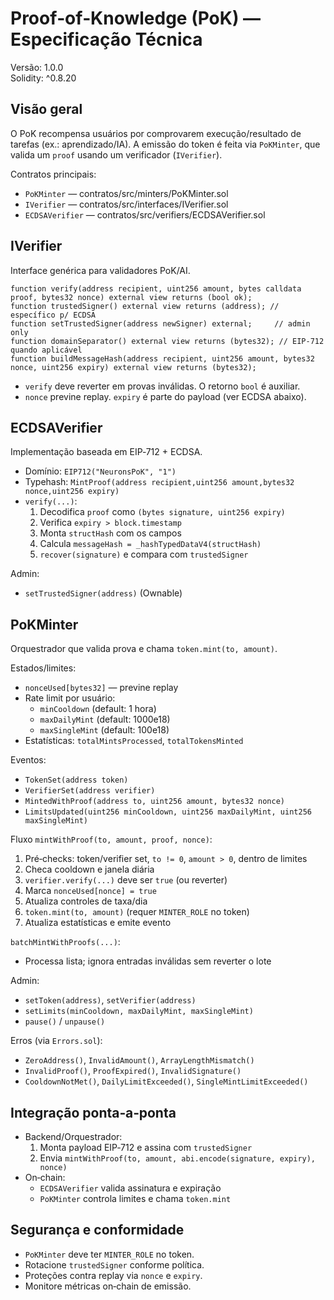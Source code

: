 # Proof‑of‑Knowledge (PoK) — Especificação Técnica

Versão: 1.0.0  
Solidity: ^0.8.20

## Visão geral
O PoK recompensa usuários por comprovarem execução/resultado de tarefas (ex.: aprendizado/IA). A emissão do token é feita via `PoKMinter`, que valida um `proof` usando um verificador (`IVerifier`).

Contratos principais:
- `PoKMinter` — contratos/src/minters/PoKMinter.sol
- `IVerifier` — contratos/src/interfaces/IVerifier.sol
- `ECDSAVerifier` — contratos/src/verifiers/ECDSAVerifier.sol

## IVerifier
Interface genérica para validadores PoK/AI.

```solidity
function verify(address recipient, uint256 amount, bytes calldata proof, bytes32 nonce) external view returns (bool ok);
function trustedSigner() external view returns (address); // específico p/ ECDSA
function setTrustedSigner(address newSigner) external;     // admin only
function domainSeparator() external view returns (bytes32); // EIP-712 quando aplicável
function buildMessageHash(address recipient, uint256 amount, bytes32 nonce, uint256 expiry) external view returns (bytes32);
```

- `verify` deve reverter em provas inválidas. O retorno `bool` é auxiliar.
- `nonce` previne replay. `expiry` é parte do payload (ver ECDSA abaixo).

## ECDSAVerifier
Implementação baseada em EIP‑712 + ECDSA.

- Domínio: `EIP712("NeuronsPoK", "1")`
- Typehash: `MintProof(address recipient,uint256 amount,bytes32 nonce,uint256 expiry)`
- `verify(...)`:
  1. Decodifica `proof` como `(bytes signature, uint256 expiry)`
  2. Verifica `expiry > block.timestamp`
  3. Monta `structHash` com os campos
  4. Calcula `messageHash = _hashTypedDataV4(structHash)`
  5. `recover(signature)` e compara com `trustedSigner`

Admin:
- `setTrustedSigner(address)` (Ownable)

## PoKMinter
Orquestrador que valida prova e chama `token.mint(to, amount)`.

Estados/limites:
- `nonceUsed[bytes32]` — previne replay
- Rate limit por usuário:
  - `minCooldown` (default: 1 hora)
  - `maxDailyMint` (default: 1000e18)
  - `maxSingleMint` (default: 100e18)
- Estatísticas: `totalMintsProcessed`, `totalTokensMinted`

Eventos:
- `TokenSet(address token)`
- `VerifierSet(address verifier)`
- `MintedWithProof(address to, uint256 amount, bytes32 nonce)`
- `LimitsUpdated(uint256 minCooldown, uint256 maxDailyMint, uint256 maxSingleMint)`

Fluxo `mintWithProof(to, amount, proof, nonce)`:
1. Pré‑checks: token/verifier set, `to != 0`, `amount > 0`, dentro de limites
2. Checa cooldown e janela diária
3. `verifier.verify(...)` deve ser `true` (ou reverter)
4. Marca `nonceUsed[nonce] = true`
5. Atualiza controles de taxa/dia
6. `token.mint(to, amount)` (requer `MINTER_ROLE` no token)
7. Atualiza estatísticas e emite evento

`batchMintWithProofs(...)`:
- Processa lista; ignora entradas inválidas sem reverter o lote

Admin:
- `setToken(address)`, `setVerifier(address)`
- `setLimits(minCooldown, maxDailyMint, maxSingleMint)`
- `pause()` / `unpause()`

Erros (via `Errors.sol`):
- `ZeroAddress()`, `InvalidAmount()`, `ArrayLengthMismatch()`
- `InvalidProof()`, `ProofExpired()`, `InvalidSignature()`
- `CooldownNotMet()`, `DailyLimitExceeded()`, `SingleMintLimitExceeded()`

## Integração ponta‑a‑ponta
- Backend/Orquestrador:
  1. Monta payload EIP‑712 e assina com `trustedSigner`
  2. Envia `mintWithProof(to, amount, abi.encode(signature, expiry), nonce)`
- On‑chain:
  - `ECDSAVerifier` valida assinatura e expiração
  - `PoKMinter` controla limites e chama `token.mint`

## Segurança e conformidade
- `PoKMinter` deve ter `MINTER_ROLE` no token.
- Rotacione `trustedSigner` conforme política.
- Proteções contra replay via `nonce` e `expiry`.
- Monitore métricas on‑chain de emissão.
